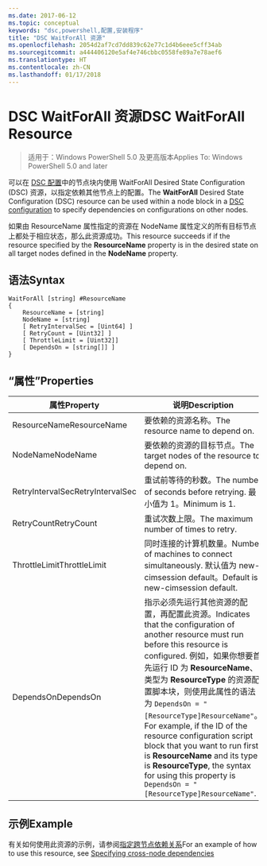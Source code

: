 ```yaml
---
ms.date: 2017-06-12
ms.topic: conceptual
keywords: "dsc,powershell,配置,安装程序"
title: "DSC WaitForAll 资源"
ms.openlocfilehash: 2054d2af7cd7dd839c62e77c1d4b6eee5cff34ab
ms.sourcegitcommit: a444406120e5af4e746cbbc0558fe89a7e78aef6
ms.translationtype: HT
ms.contentlocale: zh-CN
ms.lasthandoff: 01/17/2018
---
```

# <a name="dsc-waitforall-resource"></a><span data-ttu-id="e47e0-103">DSC WaitForAll 资源</span><span class="sxs-lookup"><span data-stu-id="e47e0-103">DSC WaitForAll Resource</span></span>

> <span data-ttu-id="e47e0-104">适用于：Windows PowerShell 5.0 及更高版本</span><span class="sxs-lookup"><span data-stu-id="e47e0-104">Applies To: Windows PowerShell 5.0 and later</span></span>

<span data-ttu-id="e47e0-105">可以在 [DSC 配置](configurations.md)中的节点块内使用 WaitForAll Desired State Configuration (DSC) 资源，以指定依赖其他节点上的配置。</span><span class="sxs-lookup"><span data-stu-id="e47e0-105">The **WaitForAll** Desired State Configuration (DSC) resource can be used within a node block in a [DSC configuration](configurations.md) to specify dependencies on configurations on other nodes.</span></span>

<span data-ttu-id="e47e0-106">如果由 ResourceName 属性指定的资源在 NodeName 属性定义的所有目标节点上都处于相应状态，那么此资源成功。</span><span class="sxs-lookup"><span data-stu-id="e47e0-106">This resource succeeds if if the resource specified by the **ResourceName** property is in the desired state on all target nodes defined in the **NodeName** property.</span></span>


## <a name="syntax"></a><span data-ttu-id="e47e0-107">语法</span><span class="sxs-lookup"><span data-stu-id="e47e0-107">Syntax</span></span>

```
WaitForAll [string] #ResourceName
{
    ResourceName = [string]
    NodeName = [string]
    [ RetryIntervalSec = [Uint64] ]
    [ RetryCount = [Uint32] ] 
    [ ThrottleLimit = [Uint32]]
    [ DependsOn = [string[]] ]
}
```

## <a name="properties"></a><span data-ttu-id="e47e0-108">“属性”</span><span class="sxs-lookup"><span data-stu-id="e47e0-108">Properties</span></span>

|  <span data-ttu-id="e47e0-109">属性</span><span class="sxs-lookup"><span data-stu-id="e47e0-109">Property</span></span>  |  <span data-ttu-id="e47e0-110">说明</span><span class="sxs-lookup"><span data-stu-id="e47e0-110">Description</span></span>   | 
|---|---| 
| <span data-ttu-id="e47e0-111">ResourceName</span><span class="sxs-lookup"><span data-stu-id="e47e0-111">ResourceName</span></span>| <span data-ttu-id="e47e0-112">要依赖的资源名称。</span><span class="sxs-lookup"><span data-stu-id="e47e0-112">The resource name to depend on.</span></span>| 
| <span data-ttu-id="e47e0-113">NodeName</span><span class="sxs-lookup"><span data-stu-id="e47e0-113">NodeName</span></span>| <span data-ttu-id="e47e0-114">要依赖的资源的目标节点。</span><span class="sxs-lookup"><span data-stu-id="e47e0-114">The target nodes of the resource to depend on.</span></span>| 
| <span data-ttu-id="e47e0-115">RetryIntervalSec</span><span class="sxs-lookup"><span data-stu-id="e47e0-115">RetryIntervalSec</span></span>| <span data-ttu-id="e47e0-116">重试前等待的秒数。</span><span class="sxs-lookup"><span data-stu-id="e47e0-116">The number of seconds before retrying.</span></span> <span data-ttu-id="e47e0-117">最小值为 1。</span><span class="sxs-lookup"><span data-stu-id="e47e0-117">Minimum is 1.</span></span>| 
| <span data-ttu-id="e47e0-118">RetryCount</span><span class="sxs-lookup"><span data-stu-id="e47e0-118">RetryCount</span></span>| <span data-ttu-id="e47e0-119">重试次数上限。</span><span class="sxs-lookup"><span data-stu-id="e47e0-119">The maximum number of times to retry.</span></span>| 
| <span data-ttu-id="e47e0-120">ThrottleLimit</span><span class="sxs-lookup"><span data-stu-id="e47e0-120">ThrottleLimit</span></span>| <span data-ttu-id="e47e0-121">同时连接的计算机数量。</span><span class="sxs-lookup"><span data-stu-id="e47e0-121">Number of machines to connect simultaneously.</span></span> <span data-ttu-id="e47e0-122">默认值为 new-cimsession default。</span><span class="sxs-lookup"><span data-stu-id="e47e0-122">Default is new-cimsession default.</span></span>| 
| <span data-ttu-id="e47e0-123">DependsOn</span><span class="sxs-lookup"><span data-stu-id="e47e0-123">DependsOn</span></span> | <span data-ttu-id="e47e0-124">指示必须先运行其他资源的配置，再配置此资源。</span><span class="sxs-lookup"><span data-stu-id="e47e0-124">Indicates that the configuration of another resource must run before this resource is configured.</span></span> <span data-ttu-id="e47e0-125">例如，如果你想要首先运行 ID 为 __ResourceName__、类型为 __ResourceType__ 的资源配置脚本块，则使用此属性的语法为 `DependsOn = "[ResourceType]ResourceName"`。</span><span class="sxs-lookup"><span data-stu-id="e47e0-125">For example, if the ID of the resource configuration script block that you want to run first is __ResourceName__ and its type is __ResourceType__, the syntax for using this property is `DependsOn = "[ResourceType]ResourceName"`.</span></span>|


## <a name="example"></a><span data-ttu-id="e47e0-126">示例</span><span class="sxs-lookup"><span data-stu-id="e47e0-126">Example</span></span>

<span data-ttu-id="e47e0-127">有关如何使用此资源的示例，请参阅[指定跨节点依赖关系](crossNodeDependencies.md)</span><span class="sxs-lookup"><span data-stu-id="e47e0-127">For an example of how to use this resource, see [Specifying cross-node dependencies](crossNodeDependencies.md)</span></span>

